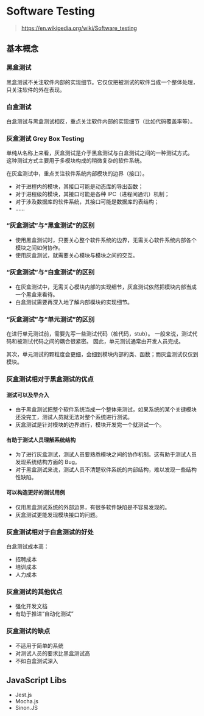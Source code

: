 # Software Testing

> <https://en.wikipedia.org/wiki/Software_testing>

## 基本概念

### 黑盒测试

黑盒测试不关注软件内部的实现细节。它仅仅把被测试的软件当成一个整体处理，只关注软件的外在表现。

### 白盒测试

白盒测试与黑盒测试相反，重点关注软件内部的实现细节（比如代码覆盖率等）。

### 灰盒测试 Grey Box Testing

单纯从名称上来看，灰盒测试是介于黑盒测试与白盒测试之间的一种测试方式。
这种测试方式主要用于多模块构成的稍微复杂的软件系统。

在灰盒测试中，重点关注软件系统内部模块的边界（接口）。

- 对于进程内的模块，其接口可能是动态库的导出函数；
- 对于进程级的模块，其接口可能是各种 IPC（进程间通讯）机制；
- 对于涉及数据库的软件系统，其接口可能是数据库的表结构；
- ……

### “灰盒测试”与“黑盒测试”的区别

- 使用黑盒测试时，只要关心整个软件系统的边界，无需关心软件系统内部各个模块之间如何协作。
- 使用灰盒测试，就需要关心模块与模块之间的交互。

### “灰盒测试”与“白盒测试”的区别

- 在灰盒测试中，无需关心模块内部的实现细节，灰盒测试依然把模块内部当成一个黑盒来看待。
- 白盒测试需要再深入地了解内部模块的实现细节。

### “灰盒测试”与“单元测试”的区别

在进行单元测试前，需要先写一些测试代码（桩代码，stub）。
一般来说，测试代码和被测试代码之间的耦合很紧密。
因此，单元测试通常由开发人员完成。

其次，单元测试的颗粒度会更细，会细到模块内部的类、函数；而灰盒测试仅仅到模块。

### 灰盒测试相对于黑盒测试的优点

#### 测试可以及早介入

- 由于黑盒测试把整个软件系统当成一个整体来测试，如果系统的某个关键模块还没完工，测试人员就无法对整个系统进行测试。
- 灰盒测试是针对模块的边界进行，模块开发完一个就测试一个。

#### 有助于测试人员理解系统结构

- 为了进行灰盒测试，测试人员要熟悉模块之间的协作机制。这有助于测试人员发现系统结构方面的 Bug。
- 对于黑盒测试来说，测试人员不清楚软件系统的内部结构，难以发现一些结构性缺陷。

#### 可以构造更好的测试用例

- 仅用黑盒测试系统的外部边界，有很多软件缺陷是不容易发现的。
- 灰盒测试更能发现模块接口的问题。

### 灰盒测试相对于白盒测试的好处

白盒测试成本高：

- 招聘成本
- 培训成本
- 人力成本

### 灰盒测试的其他优点

- 强化开发文档
- 有助于推进“自动化测试”

### 灰盒测试的缺点

- 不适用于简单的系统
- 对测试人员的要求比黑盒测试高
- 不如白盒测试深入

## JavaScript Libs

- Jest.js
- Mocha.js
- Sinon.JS
